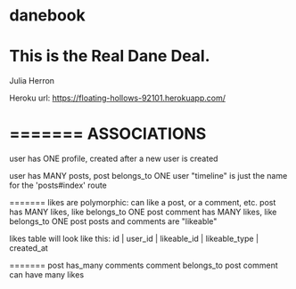 
danebook
========

This is the Real Dane Deal.
=======


Julia Herron


Heroku url: https://floating-hollows-92101.herokuapp.com/


=======
ASSOCIATIONS
=======


user has ONE profile, created after a new user is created

user has MANY posts, post belongs_to ONE user
"timeline" is just the name for the 'posts#index' route


=======
likes are polymorphic: can like a post, or a comment, etc.
post has MANY likes, like belongs_to ONE post
comment has MANY likes, like belongs_to ONE post
posts and comments are "likeable"

likes table will look like this:
id | user_id | likeable_id | likeable_type | created_at



=======
post has_many comments
comment belongs_to post
comment can have many likes